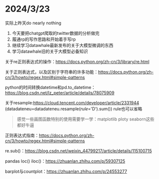 # 2024/3/23

实际上昨天do nearly nothing

1. 今天要把chatgpt爬取的twitter数据的分析做完
2. 履通rp的写作思路和开始着手写rp
3. 继续学习datawhale最新发布的关于大模型微调的东西
4. 学习datawhale旧的关于大模型必备知识

关于re正则表达式的操作：https://docs.python.org/zh-cn/3/library/re.html

关于正则表达式，以及区别于字符串的许多功能：https://docs.python.org/zh-cn/3/howto/regex.html#simple-patterns

python的时间转换datetime和pd.to_datetime：https://blog.csdn.net/lz_peter/article/details/78075909

关于resample:https://cloud.tencent.com/developer/article/2331944 (datadateneu=datadateneu.resample(*rule*='D').sum()) rule也可以省略

> 感觉一些画图函数特别的使用需要学一学：matplotlib ploty seaborn这些都好牛逼

正则表达式指南：https://docs.python.org/zh-cn/3/howto/regex.html#simple-patterns

re.sub()：https://blog.csdn.net/weixin_44799217/article/details/115100715

pandas loc() iloc()：https://zhuanlan.zhihu.com/p/59307125

barplot与countplot：https://zhuanlan.zhihu.com/p/24553277